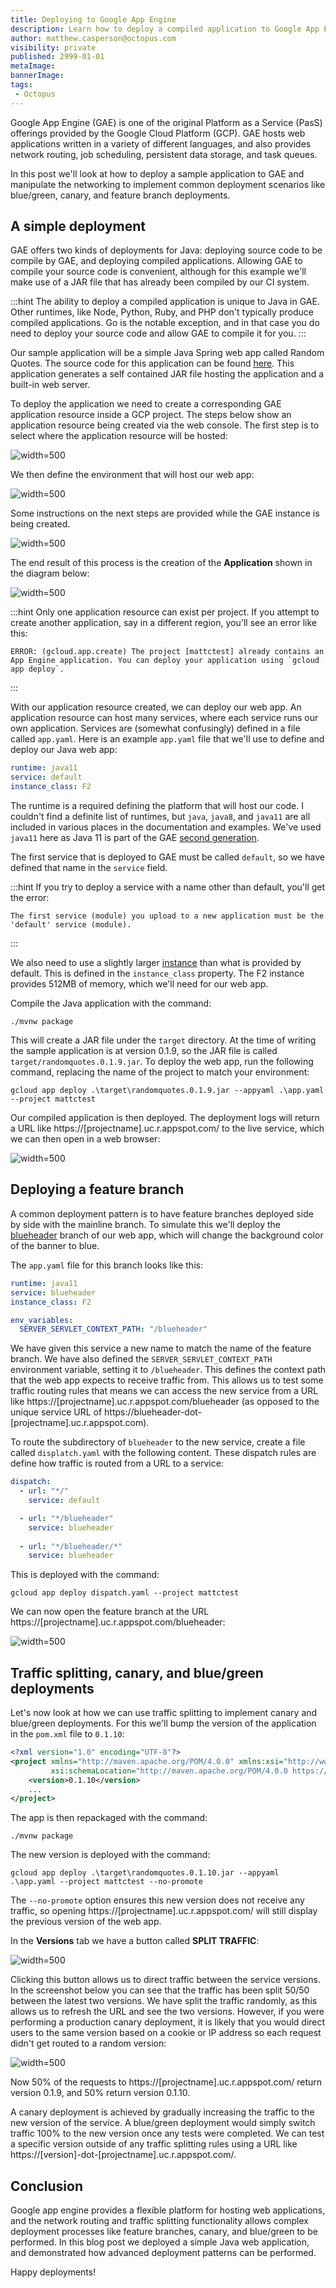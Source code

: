 ```yaml
---
title: Deploying to Google App Engine
description: Learn how to deploy a compiled application to Google App Engine
author: matthew.casperson@octopus.com
visibility: private
published: 2999-01-01
metaImage: 
bannerImage: 
tags:
 - Octopus
---
```


Google App Engine (GAE) is one of the original Platform as a Service (PasS) offerings provided by the Google Cloud Platform (GCP). GAE hosts web applications written in a variety of different languages, and also provides network routing, job scheduling, persistent data storage, and task queues.

In this post we'll look at how to deploy a sample application to GAE and manipulate the networking to implement common deployment scenarios like blue/green, canary, and feature branch deployments.

## A simple deployment

GAE offers two kinds of deployments for Java: deploying source code to be compile by GAE, and deploying compiled applications. Allowing GAE to compile your source code is convenient, although for this example we'll make use of a JAR file that has already been compiled by our CI system.

:::hint
The ability to deploy a compiled application is unique to Java in GAE. Other runtimes, like Node, Python, Ruby, and PHP don't typically produce compiled applications. Go is the notable exception, and in that case you do need to deploy your source code and allow GAE to compile it for you.
:::

Our sample application will be a simple Java Spring web app called Random Quotes. The source code for this application can be found [here](https://github.com/OctopusSamples/RandomQuotes-Java). This application generates a self contained JAR file hosting the application and a built-in web server.

To deploy the application we need to create a corresponding GAE application resource inside a GCP project. The steps below show an application resource being created via the web console. The first step is to select where the application resource will be hosted:

![](location.png "width=500")

We then define the environment that will host our web app:

![](language.png "width=500")

Some instructions on the next steps are provided while the GAE instance is being created.

![](instructions.png "width=500")

The end result of this process is the creation of the **Application** shown in the diagram below:

![](modules_hierarchy.svg "width=500")

:::hint
Only one application resource can exist per project. If you attempt to create another application, say in a different region, you'll see an error like this:

```
ERROR: (gcloud.app.create) The project [mattctest] already contains an App Engine application. You can deploy your application using `gcloud app deploy`.
```
:::

With our application resource created, we can deploy our web app. An application resource can host many services, where each service runs our own application. Services are (somewhat confusingly) defined in a file called `app.yaml`. Here is an example `app.yaml` file that we'll use to define and deploy our Java web app:

```yaml
runtime: java11
service: default
instance_class: F2
```

The runtime is a required defining the platform that will host our code. I couldn't find a definite list of runtimes, but `java`, `java8`, and `java11` are all included in various places in the documentation and examples. We've used `java11` here as Java 11 is part of the GAE [second generation](https://cloud.google.com/appengine/docs/standard/runtimes).

The first service that is deployed to GAE must be called `default`, so we have defined that name in the `service` field.

:::hint
If you try to deploy a service with a name other than default, you'll get the error:

```
The first service (module) you upload to a new application must be the 'default' service (module).
```
:::

We also need to use a slightly larger [instance](https://cloud.google.com/appengine/docs/standard#instance_classes) than what is provided by default. This is defined in the `instance_class` property. The F2 instance provides 512MB of memory, which we'll need for our web app.

Compile the Java application with the command:

```
./mvnw package
```

This will create a JAR file under the `target` directory. At the time of writing the sample application is at version 0.1.9, so the JAR file is called `target/randomquotes.0.1.9.jar`. To deploy the web app, run the following command, replacing the name of the project to match your environment:

```
gcloud app deploy .\target\randomquotes.0.1.9.jar --appyaml .\app.yaml --project mattctest
```

Our compiled application is then deployed. The deployment logs will return a URL like https://\[projectname\].uc.r.appspot.com/ to the live service, which we can then open in a web browser:

![](randomquotes.png "width=500")

## Deploying a feature branch

A common deployment pattern is to have feature branches deployed side by side with the mainline branch. To simulate this we'll deploy the [blueheader](https://github.com/OctopusSamples/RandomQuotes-Java/tree/blueheader) branch of our web app, which will change the background color of the banner to blue.

The `app.yaml` file for this branch looks like this:

```yaml
runtime: java11
service: blueheader
instance_class: F2

env_variables:
  SERVER_SERVLET_CONTEXT_PATH: "/blueheader"
```

We have given this service a new name to match the name of the feature branch. We have also defined the `SERVER_SERVLET_CONTEXT_PATH` environment variable, setting it to `/blueheader`. This defines the context path that the web app expects to receive traffic from. This allows us to test some traffic routing rules that means we can access the new service from a URL like https://\[projectname\].uc.r.appspot.com/blueheader (as opposed to the unique service URL of https://blueheader-dot-\[projectname\].uc.r.appspot.com).

To route the subdirectory of `blueheader` to the new service, create a file called `displatch.yaml` with the following content. These dispatch rules are define how traffic is routed from a URL to a service:

```yaml
dispatch:
  - url: "*/"
    service: default

  - url: "*/blueheader"
    service: blueheader
    
  - url: "*/blueheader/*"
    service: blueheader
```

This is deployed with the command:

```
gcloud app deploy dispatch.yaml --project mattctest
```

We can now open the feature branch at the URL https://\[projectname\].uc.r.appspot.com/blueheader:

![](blueheader.png "width=500")

## Traffic splitting, canary, and blue/green deployments

Let's now look at how we can use traffic splitting to implement canary and blue/green deployments. For this we'll bump the version of the application in the `pom.xml` file to `0.1.10`:

```xml
<?xml version="1.0" encoding="UTF-8"?>
<project xmlns="http://maven.apache.org/POM/4.0.0" xmlns:xsi="http://www.w3.org/2001/XMLSchema-instance"
         xsi:schemaLocation="http://maven.apache.org/POM/4.0.0 https://maven.apache.org/xsd/maven-4.0.0.xsd">
    <version>0.1.10</version>
    ...
</project>
```

The app is then repackaged with the command:

```
./mvnw package
```

The new version is deployed with the command:

```
gcloud app deploy .\target\randomquotes.0.1.10.jar --appyaml .\app.yaml --project mattctest --no-promote
```

The `--no-promote` option ensures this new version does not receive any traffic, so opening https://\[projectname\].uc.r.appspot.com/ will still display the previous version of the web app.

In the **Versions** tab we have a button called **SPLIT TRAFFIC**:

![](splittraffic.png "width=500")

Clicking this button allows us to direct traffic between the service versions. In the screenshot below you can see that the traffic has been split 50/50 between the latest two versions. We have split the traffic randomly, as this allows us to refresh the URL and see the two versions. However, if you were performing a production canary deployment, it is likely that you would direct users to the same version based on a cookie or IP address so each request didn't get routed to a random version:

![](traffic.png "width=500")

Now 50% of the requests to https://\[projectname\].uc.r.appspot.com/ return version 0.1.9, and 50% return version 0.1.10.

A canary deployment is achieved by gradually increasing the traffic to the new version of the service. A blue/green deployment would simply switch traffic 100% to the new version once any tests were completed. We can test a specific version outside of any traffic splitting rules using a URL like https://\[version\]-dot-\[projectname\].uc.r.appspot.com/.

## Conclusion

Google app engine provides a flexible platform for hosting web applications, and the network routing and traffic splitting functionality allows complex deployment processes like feature branches, canary, and blue/green to be performed. In this blog post we deployed a simple Java web application, and demonstrated how advanced deployment patterns can be performed.

Happy deployments!